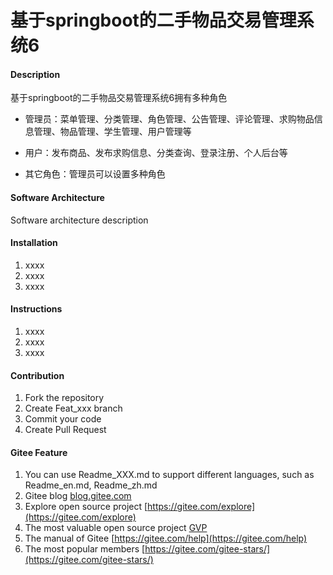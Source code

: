 # 基于springboot的二手物品交易管理系统6

#### Description
基于springboot的二手物品交易管理系统6拥有多种角色

- 管理员：菜单管理、分类管理、角色管理、公告管理、评论管理、求购物品信息管理、物品管理、学生管理、用户管理等

- 用户：发布商品、发布求购信息、分类查询、登录注册、个人后台等

- 其它角色：管理员可以设置多种角色



#### Software Architecture
Software architecture description

#### Installation

1.  xxxx
2.  xxxx
3.  xxxx

#### Instructions

1.  xxxx
2.  xxxx
3.  xxxx

#### Contribution

1.  Fork the repository
2.  Create Feat_xxx branch
3.  Commit your code
4.  Create Pull Request


#### Gitee Feature

1.  You can use Readme\_XXX.md to support different languages, such as Readme\_en.md, Readme\_zh.md
2.  Gitee blog [blog.gitee.com](https://blog.gitee.com)
3.  Explore open source project [https://gitee.com/explore](https://gitee.com/explore)
4.  The most valuable open source project [GVP](https://gitee.com/gvp)
5.  The manual of Gitee [https://gitee.com/help](https://gitee.com/help)
6.  The most popular members  [https://gitee.com/gitee-stars/](https://gitee.com/gitee-stars/)
